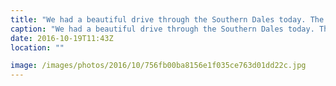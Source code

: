```yaml
---
title: "We had a beautiful drive through the Southern Dales today. The weather was a  little overcast but still had to take a couple of shots."
caption: "We had a beautiful drive through the Southern Dales today. The weather was a  little overcast but still had to take a couple of shots."
date: 2016-10-19T11:43Z
location: ""

image: /images/photos/2016/10/756fb00ba8156e1f035ce763d01dd22c.jpg
---
```


